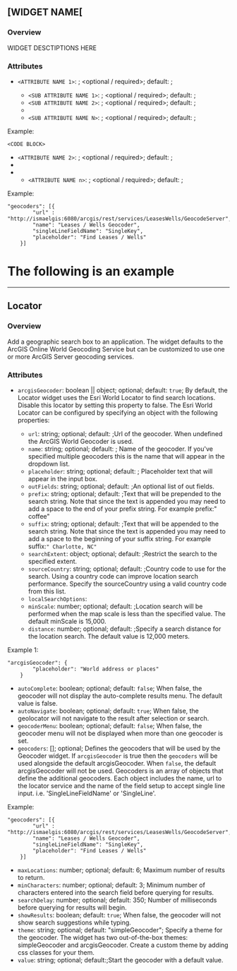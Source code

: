 ## [WIDGET NAME[ ##
### Overview ###
WIDGET DESCTIPTIONS HERE

### Attributes ###
* `<ATTRIBUTE NAME 1>`: <TYPE>; <optional / required>; default: <DEFAULT VALUE>; <ATTRIBUTE DESCRIPTIONS>

  * `<SUB ATTRIBUTE NAME 1>`: <TYPE>; <optional / required>; default: <DEFAULT VALUE>; <ATTRIBUTE DESCRIPTIONS>
  * `<SUB ATTRIBUTE NAME 2>`: <TYPE>; <optional / required>; default: <DEFAULT VALUE>; <ATTRIBUTE DESCRIPTIONS>
  * 
  * `<SUB ATTRIBUTE NAME N>`: <TYPE>; <optional / required>; default: <DEFAULT VALUE>; <ATTRIBUTE DESCRIPTIONS>

Example:
```
<CODE BLOCK>
```
* `<ATTRIBUTE NAME 2>`: <TYPE>; <optional / required>; default: <DEFAULT VALUE>; <ATTRIBUTE DESCRIPTIONS>
* 
* * `<ATTRIBUTE NAME n>`: <TYPE>; <optional / required>; default: <DEFAULT VALUE>; <ATTRIBUTE DESCRIPTIONS>

Example:
```
"geocoders": [{
  		"url" : "http://ismaelgis:6080/arcgis/rest/services/LeasesWells/GeocodeServer",
  		"name": "Leases / Wells Geocoder",
    	"singleLineFieldName": "SingleKey",
    	"placeholder": "Find Leases / Wells"
  	}]
```


# The following is an example #
-----------------------------------

## Locator ##
### Overview ###
Add a geographic search box to an application. The widget defaults to the ArcGIS Online World Geocoding Service but can be customized to use one or more ArcGIS Server geocoding services.

### Attributes ###
* `arcgisGeocoder`: boolean || object; optional; default: `true`; By default, the Locator widget uses the Esri World Locator to find search locations. Disable this locator by setting this property to false. The Esri World Locator can be configured by specifying an object with the following properties:

  * `url`: string; optional; default: ;Url of the geocoder. When undefined the ArcGIS World Geocoder is used.
  * `name`: string; optional; default: ; Name of the geocoder. If you've specified multiple geocoders this is the name that will appear in the dropdown list.
  * `placeholder`: string; optional; default: ; Placeholder text that will appear in the input box.
  * `outFields`: string; optional; default: ;An optional list of out fields.
  * `prefix`: string; optional; default: ;Text that will be prepended to the search string. Note that since the text is appended you may need to add a space to the end of your prefix string. For example prefix:" coffee"
  * `suffix`: string; optional; default: ;Text that will be appended to the search string. Note that since the text is appended you may need to add a space to the beginning of your suffix string. For example suffix:```" Charlotte, NC"```
  * `searchExtent`: object; optional; default: ;Restrict the search to the specified extent.
  * `sourceCountry`: string; optional; default: ;Country code to use for the search. Using a country code can improve location search performance. Specify the sourceCountry using a valid country code from this list.
  * `localSearchOptions`:
  * `minScale`: number; optional; default: ;Location search will be performed when the map scale is less than the specified value. The default minScale is 15,000.
  * `distance`: number; optional; default: ;Specify a search distance for the location search. The default value is 12,000 meters.

Example 1:
```
"arcgisGeocoder": {
  	    "placeholder": "World address or places"
  	}
```

* `autoComplete`: boolean; optional; default: `false`; When false, the geocoder will not display the auto-complete results menu. The default value is false.
* `autoNavigate`: boolean; optional; default: `true`; When false, the geolocator will not navigate to the result after selection or search.
* `geocoderMenu`: boolean; optional; default: `false`; When false, the geocoder menu will not be displayed when more than one geocoder is set.
* `geocoders`: []; optional; Defines the geocoders that will be used by the Geocoder widget. If `arcgisGeocoder` is true then the `geocoders` will be used alongside the default arcgisGeocoder. When `false`, the default arcgisGeocoder will not be used. Geocoders is an array of objects that define the additional geocoders. Each object includes the name, url to the locator service and the name of the field setup to accept single line input. i.e. 'SingleLineFieldName' or 'SingleLine'. 

Example:
```
"geocoders": [{
  		"url" : "http://ismaelgis:6080/arcgis/rest/services/LeasesWells/GeocodeServer",
  		"name": "Leases / Wells Geocoder",
    	"singleLineFieldName": "SingleKey",
    	"placeholder": "Find Leases / Wells"
  	}]
```

* `maxLocations`: number; optional; default: 6; Maximum number of results to return.
* `minCharacters`: number; optional; default: 3; Minimum number of characters entered into the search field before querying for results.
* `searchDelay`: number; optional; default: 350; Number of milliseconds before querying for results will begin.
* `showResults`: boolean; default: `true`; When false, the geocoder will not show search suggestions while typing.
* `theme`: string; optional; default: "simpleGeocoder"; Specify a theme for the geocoder. The widget has two out-of-the-box themes: simpleGeocoder and arcgisGeocoder. Create a custom theme by adding css classes for your them.
* `value`: string; optional; default:;Start the geocoder with a default value.

